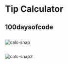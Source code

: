 # Tip Calculator
## 100daysofcode
##
![calc-snap](https://user-images.githubusercontent.com/103376339/186142996-d5caf69e-0ca5-461d-b320-75c27a585bf7.PNG)
##
![calc-snap2](https://user-images.githubusercontent.com/103376339/186143337-d4729906-385b-4546-bf6a-68a011bd8ce0.PNG)
